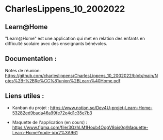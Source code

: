 # CharlesLippens_10_2002022

## Learn@Home

"Learn@Home" est une application qui met en relation des enfants en difficulté scolaire avec des enseignants bénévoles.

## Documentation :

Notes de réunion: https://github.com/charleslippens/CharlesLippens_10_2002022/blob/main/Notes%2B-%2BRe%CC%81union%2BLearn%40Home.pdf

## Liens utiles :

- Kanban du projet : https://www.notion.so/Dev4U-projet-Learn-Home-53282ed9bada46a99fe72e4d1c35e7b3

- Maquette de l'application (en cours) : https://www.figma.com/file/3GzhLM1Houb4OogV8ois0q/Maquette-Learn-Home?node-id=2%3A961


